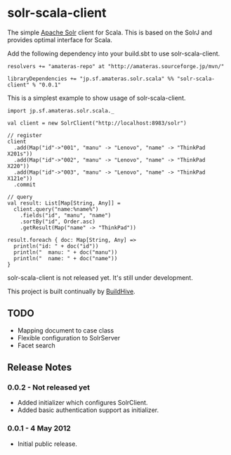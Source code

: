 solr-scala-client
=================

The simple [Apache Solr](http://lucene.apache.org/solr/) client for Scala.
This is based on the SolrJ and provides optimal interface for Scala.

Add the following dependency into your build.sbt to use solr-scala-client.

    resolvers += "amateras-repo" at "http://amateras.sourceforge.jp/mvn/"

    libraryDependencies += "jp.sf.amateras.solr.scala" %% "solr-scala-client" % "0.0.1"

This is a simplest example to show usage of solr-scala-client.

    import jp.sf.amateras.solr.scala._

    val client = new SolrClient("http://localhost:8983/solr")

    // register
    client
      .add(Map("id"->"001", "manu" -> "Lenovo", "name" -> "ThinkPad X201s"))
      .add(Map("id"->"002", "manu" -> "Lenovo", "name" -> "ThinkPad X220"))
      .add(Map("id"->"003", "manu" -> "Lenovo", "name" -> "ThinkPad X121e"))
      .commit

    // query
    val result: List[Map[String, Any]] =
      client.query("name:%name%")
        .fields("id", "manu", "name")
        .sortBy("id", Order.asc)
        .getResult(Map("name" -> "ThinkPad"))

    result.foreach { doc: Map[String, Any] =>
      println("id: " + doc("id"))
      println("  manu: " + doc("manu"))
      println("  name: " + doc("name"))
    }

solr-scala-client is not released yet. It's still under development.

This project is built continually by [BuildHive](https://buildhive.cloudbees.com/view/My%20Repositories/job/takezoe/job/solr-scala-client/).

TODO
--------

* Mapping document to case class
* Flexible configuration to SolrServer
* Facet search

Release Notes
--------
### 0.0.2 - Not released yet

* Added initializer which configures SolrClient.
* Added basic authentication support as initializer.

### 0.0.1 - 4 May 2012

* Initial public release.
